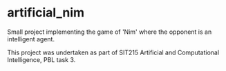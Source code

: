 # artificial_nim
Small project implementing the game of 'Nim' where the opponent is an intelligent agent.

This project was undertaken as part of SIT215 Artificial and Computational Intelligence, PBL task 3.
